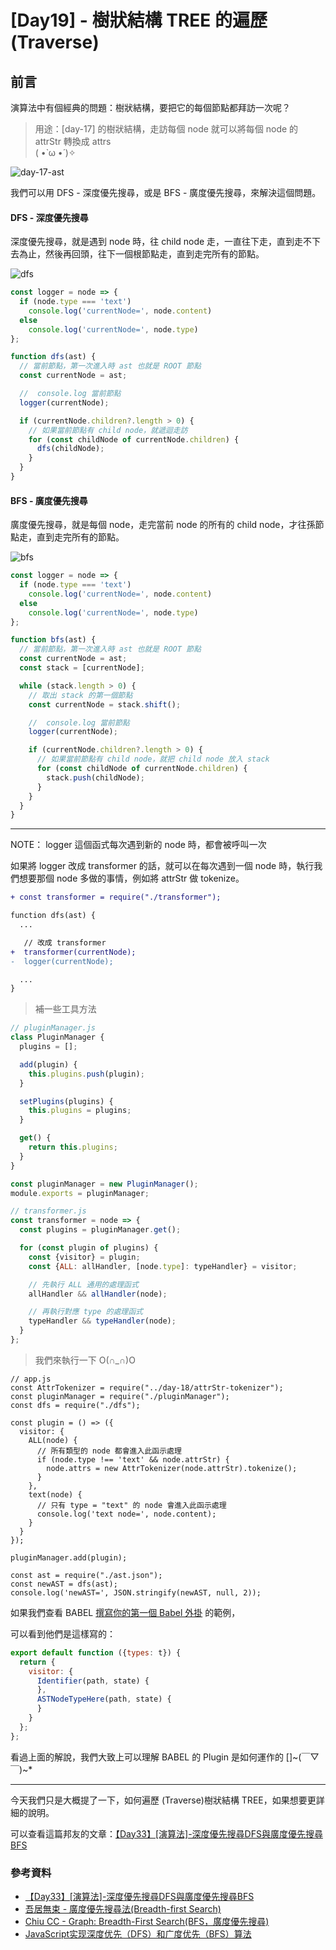 # [Day19] - 樹狀結構 TREE 的遍歷 (Traverse)

## 前言

演算法中有個經典的問題：樹狀結構，要把它的每個節點都拜訪一次呢？

> 用途：[day-17] 的樹狀結構，走訪每個 node 就可以將每個 node 的 attrStr 轉換成 attrs   
> ( •̀ ω •́ )✧

![day-17-ast](https://raw.githubusercontent.com/andrew781026/ithome_ironman_2022/main/day-19/day-17-tree.png)

我們可以用 DFS - 深度優先搜尋，或是 BFS - 廣度優先搜尋，來解決這個問題。

#### DFS - 深度優先搜尋

深度優先搜尋，就是遇到 node 時，往 child node 走，一直往下走，直到走不下去為止，然後再回頭，往下一個根節點走，直到走完所有的節點。

![dfs](https://raw.githubusercontent.com/andrew781026/ithome_ironman_2022/main/day-19/dfs.png)

```javascript
const logger = node => {
  if (node.type === 'text')
    console.log('currentNode=', node.content)
  else
    console.log('currentNode=', node.type)
};

function dfs(ast) {
  // 當前節點，第一次進入時 ast 也就是 ROOT 節點
  const currentNode = ast;

  //  console.log 當前節點
  logger(currentNode);

  if (currentNode.children?.length > 0) {
    // 如果當前節點有 child node，就遞迴走訪
    for (const childNode of currentNode.children) {
      dfs(childNode);
    }
  }
}
```

#### BFS - 廣度優先搜尋

廣度優先搜尋，就是每個 node，走完當前 node 的所有的 child node，才往孫節點走，直到走完所有的節點。

![bfs](https://raw.githubusercontent.com/andrew781026/ithome_ironman_2022/main/day-19/bfs.png)

```javascript
const logger = node => {
  if (node.type === 'text')
    console.log('currentNode=', node.content)
  else
    console.log('currentNode=', node.type)
};

function bfs(ast) {
  // 當前節點，第一次進入時 ast 也就是 ROOT 節點
  const currentNode = ast;
  const stack = [currentNode];

  while (stack.length > 0) {
    // 取出 stack 的第一個節點
    const currentNode = stack.shift();

    //  console.log 當前節點
    logger(currentNode);

    if (currentNode.children?.length > 0) {
      // 如果當前節點有 child node，就把 child node 放入 stack
      for (const childNode of currentNode.children) {
        stack.push(childNode);
      }
    }
  }
}
```

---

NOTE： logger 這個函式每次遇到新的 node 時，都會被呼叫一次

如果將 logger 改成 transformer 的話，就可以在每次遇到一個 node 時，執行我們想要那個 node 多做的事情，例如將 attrStr 做 tokenize。

```diff
+ const transformer = require("./transformer");

function dfs(ast) {
  ...

   // 改成 transformer
+  transformer(currentNode);
-  logger(currentNode);

  ...
}
```

> 補一些工具方法

```javascript
// pluginManager.js
class PluginManager {
  plugins = [];

  add(plugin) {
    this.plugins.push(plugin);
  }

  setPlugins(plugins) {
    this.plugins = plugins;
  }

  get() {
    return this.plugins;
  }
}

const pluginManager = new PluginManager();
module.exports = pluginManager;
```

```javascript
// transformer.js
const transformer = node => {
  const plugins = pluginManager.get();

  for (const plugin of plugins) {
    const {visitor} = plugin;
    const {ALL: allHandler, [node.type]: typeHandler} = visitor;

    // 先執行 ALL 通用的處理函式
    allHandler && allHandler(node);

    // 再執行對應 type 的處理函式
    typeHandler && typeHandler(node);
  }
};
```

> 我們來執行一下 O(∩_∩)O

```
// app.js
const AttrTokenizer = require("../day-18/attrStr-tokenizer");
const pluginManager = require("./pluginManager");
const dfs = require("./dfs");

const plugin = () => ({
  visitor: {
    ALL(node) {
      // 所有類型的 node 都會進入此函示處理
      if (node.type !== 'text' && node.attrStr) {
        node.attrs = new AttrTokenizer(node.attrStr).tokenize();
      }
    },
    text(node) {
      // 只有 type = "text" 的 node 會進入此函示處理
      console.log('text node=', node.content);
    }
  }
});

pluginManager.add(plugin);

const ast = require("./ast.json");
const newAST = dfs(ast);
console.log('newAST=', JSON.stringify(newAST, null, 2));
```

如果我們查看 BABEL [撰寫你的第一個 Babel 外掛](https://github.com/jamiebuilds/babel-handbook/blob/master/translations/zh-Hant/plugin-handbook.md#toc-writing-your-first-babel-plugin) 的範例，

可以看到他們是這樣寫的：

```javascript
export default function ({types: t}) {
  return {
    visitor: {
      Identifier(path, state) {
      },
      ASTNodeTypeHere(path, state) {
      }
    }
  };
};
```

看過上面的解說，我們大致上可以理解 BABEL 的 Plugin 是如何運作的 []~(￣▽￣)~*

---

今天我們只是大概提了一下，如何遍歷 (Traverse)樹狀結構 TREE，如果想要更詳細的說明。

可以查看這篇邦友的文章：[【Day33】[演算法]-深度優先搜尋DFS與廣度優先搜尋BFS](https://ithelp.ithome.com.tw/articles/10281404?sc=iThelpR)

### 參考資料

- [【Day33】[演算法]-深度優先搜尋DFS與廣度優先搜尋BFS](https://ithelp.ithome.com.tw/articles/10281404?sc=iThelpR)
- [吾居無束 - 廣度優先搜尋法(Breadth-first Search)](http://simonsays-tw.com/web/DFS-BFS/BreadthFirstSearch.html)
- [Chiu CC - Graph: Breadth-First Search(BFS，廣度優先搜尋)](https://alrightchiu.github.io/SecondRound/graph-breadth-first-searchbfsguang-du-you-xian-sou-xun.html)
- [JavaScript实现深度优先（DFS）和广度优先（BFS）算法](https://juejin.cn/post/6956172064252231717)
